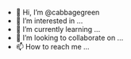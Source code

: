 - 👋 Hi, I’m @cabbagegreen
- 👀 I’m interested in ...
- 🌱 I’m currently learning ...
- 💞️ I’m looking to collaborate on ...
- 📫 How to reach me ...

<!---
cabbagegreen/cabbagegreen is a ✨ special ✨ repository because its `README.md` (this file) appears on your GitHub profile.
You can click the Preview link to take a look at your changes.
--->

